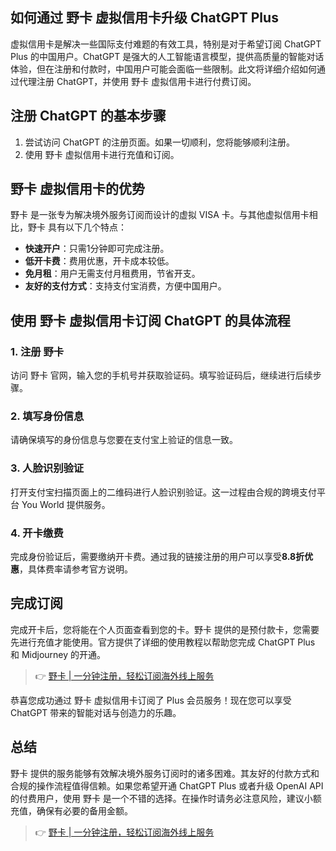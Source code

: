## 如何通过 野卡 虚拟信用卡升级 ChatGPT Plus

虚拟信用卡是解决一些国际支付难题的有效工具，特别是对于希望订阅 ChatGPT Plus 的中国用户。ChatGPT 是强大的人工智能语言模型，提供高质量的智能对话体验，但在注册和付款时，中国用户可能会面临一些限制。此文将详细介绍如何通过代理注册 ChatGPT，并使用 野卡 虚拟信用卡进行付费订阅。

## 注册 ChatGPT 的基本步骤

1. 尝试访问 ChatGPT 的注册页面。如果一切顺利，您将能够顺利注册。
2. 使用 野卡 虚拟信用卡进行充值和订阅。

## 野卡 虚拟信用卡的优势

野卡 是一张专为解决境外服务订阅而设计的虚拟 VISA 卡。与其他虚拟信用卡相比，野卡 具有以下几个特点：

- **快速开户**：只需1分钟即可完成注册。
- **低开卡费**：费用优惠，开卡成本较低。
- **免月租**：用户无需支付月租费用，节省开支。
- **友好的支付方式**：支持支付宝消费，方便中国用户。

## 使用 野卡 虚拟信用卡订阅 ChatGPT 的具体流程

### 1. 注册 野卡

访问 野卡 官网，输入您的手机号并获取验证码。填写验证码后，继续进行后续步骤。

### 2. 填写身份信息

请确保填写的身份信息与您要在支付宝上验证的信息一致。

### 3. 人脸识别验证

打开支付宝扫描页面上的二维码进行人脸识别验证。这一过程由合规的跨境支付平台 You World 提供服务。

### 4. 开卡缴费

完成身份验证后，需要缴纳开卡费。通过我的链接注册的用户可以享受**8.8折优惠**，具体费率请参考官方说明。

## 完成订阅

完成开卡后，您将能在个人页面查看到您的卡。野卡 提供的是预付款卡，您需要先进行充值才能使用。官方提供了详细的使用教程以帮助您完成 ChatGPT Plus 和 Midjourney 的开通。

> 👉 [野卡 | 一分钟注册，轻松订阅海外线上服务](https://bit.ly/bewildcard)

恭喜您成功通过 野卡 虚拟信用卡订阅了 Plus 会员服务！现在您可以享受 ChatGPT 带来的智能对话与创造力的乐趣。

## 总结

野卡 提供的服务能够有效解决境外服务订阅时的诸多困难。其友好的付款方式和合规的操作流程值得信赖。如果您希望开通 ChatGPT Plus 或者升级 OpenAI API 的付费用户，使用 野卡 是一个不错的选择。在操作时请务必注意风险，建议小额充值，确保有必要的备用金额。

> 👉 [野卡 | 一分钟注册，轻松订阅海外线上服务](https://bit.ly/bewildcard)